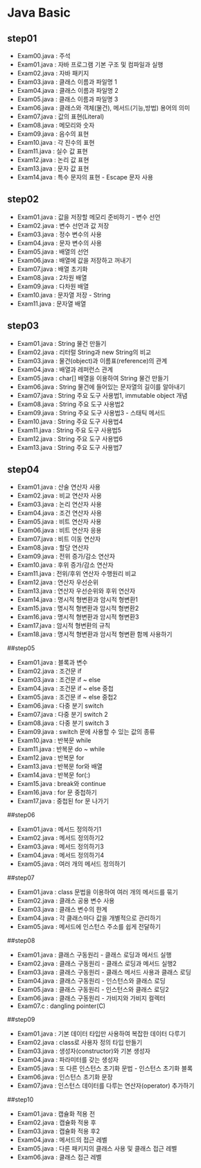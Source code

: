 # Java Basic
## step01
- Exam00.java : 주석
- Exam01.java : 자바 프로그램 기본 구조 및 컴파일과 실행
- Exam02.java : 자바 패키지
- Exam03.java : 클래스 이름과 파일명 1
- Exam04.java : 클래스 이름과 파일명 2
- Exam05.java : 클래스 이름과 파일명 3
- Exam06.java : 클래스와 객체(물건), 메서드(기능,방법) 용어의 의미
- Exam07.java : 값의 표현(Literal)
- Exam08.java : 메모리와 숫자
- Exam09.java : 음수의 표현
- Exam10.java : 각 진수의 표현
- Exam11.java : 실수 값 표현
- Exam12.java : 논리 값 표현
- Exam13.java : 문자 값 표현
- Exam14.java : 특수 문자의 표현 - Escape 문자 사용

## step02
- Exam01.java : 값을 저장할 메모리 준비하기 - 변수 선언
- Exam02.java : 변수 선언과 값 저장
- Exam03.java : 정수 변수의 사용
- Exam04.java : 문자 변수의 사용
- Exam05.java : 배열의 선언
- Exam06.java : 배열에 값을 저장하고 꺼내기
- Exam07.java : 배열 초기화
- Exam08.java : 2차원 배열
- Exam09.java : 다차원 배열
- Exam10.java : 문자열 저장 - String
- Exam11.java : 문자열 배열

## step03
- Exam01.java : String 물건 만들기
- Exam02.java : 리터럴 String과 new String의 비교
- Exam03.java : 물건(object)과 이름표(reference)의 관계
- Exam04.java : 배열과 레퍼런스 관계
- Exam05.java : char[] 배열을 이용하여 String 물건 만들기
- Exam06.java : String 물건에 들어있는 문자열의 길이를 알아내기
- Exam07.java : String 주요 도구 사용법1, immutable object 개념
- Exam08.java : String 주요 도구 사용법2
- Exam09.java : String 주요 도구 사용법3 - 스태틱 메서드
- Exam10.java : String 주요 도구 사용법4
- Exam11.java : String 주요 도구 사용법5
- Exam12.java : String 주요 도구 사용법6
- Exam13.java : String 주요 도구 사용법7

## step04
- Exam01.java : 산술 연산자 사용
- Exam02.java : 비교 연산자 사용
- Exam03.java : 논리 연산자 사용
- Exam04.java : 조건 연산자 사용
- Exam05.java : 비트 연산자 사용
- Exam06.java : 비트 연산자 응용
- Exam07.java : 비트 이동 연산자
- Exam08.java : 할당 연산자
- Exam09.java : 전위 증가/감소 연산자
- Exam10.java : 후위 증가/감소 연산자
- Exam11.java : 전위/후위 연산자 수행원리 비교
- Exam12.java : 연산자 우선순위
- Exam13.java : 연산자 우선순위와 후위 연산자
- Exam14.java : 명시적 형변환과 암시적 형변환1
- Exam15.java : 명시적 형변환과 암시적 형변환2
- Exam16.java : 명시적 형변환과 암시적 형변환3
- Exam17.java : 암시적 형변환의 규칙
- Exam18.java : 명시적 형변환과 암시적 형변환 함께 사용하기

##step05
- Exam01.java : 블록과 변수
- Exam02.java : 조건문 if
- Exam03.java : 조건문 if ~ else
- Exam04.java : 조건문 if ~ else 중첩
- Exam05.java : 조건문 if ~ else 중첩2
- Exam06.java : 다중 분기 switch
- Exam07.java : 다중 분기 switch 2
- Exam08.java : 다중 분기 switch 3
- Exam09.java : switch 문에 사용할 수 있는 값의 종류
- Exam10.java : 반복문 while
- Exam11.java : 반복문 do ~ while
- Exam12.java : 반복문 for
- Exam13.java : 반복문 for와 배열
- Exam14.java : 반복문 for(:)
- Exam15.java : break와 continue
- Exam16.java : for 문 중첩하기
- Exam17.java : 중첩된 for 문 나가기 

##step06
- Exam01.java : 메서드 정의하기1
- Exam02.java : 메서드 정의하기2
- Exam03.java : 메서드 정의하기3
- Exam04.java : 메서드 정의하기4
- Exam05.java : 여러 개의 메서드 정의하기

##step07
- Exam01.java : class 문법을 이용하여 여러 개의 메서드를 묶기
- Exam02.java : 클래스 공용 변수 사용
- Exam03.java : 클래스 변수의 한계
- Exam04.java : 각 클래스마다 값을 개별적으로 관리하기
- Exam05.java : 메서드에 인스턴스 주소를 쉽게 전달하기

##step08
- Exam01.java : 클래스 구동원리 - 클래스 로딩과 메서드 실행
- Exam02.java : 클래스 구동원리 - 클래스 로딩과 메서드 실행2
- Exam03.java : 클래스 구동원리 - 클래스 메서드 사용과 클래스 로딩
- Exam04.java : 클래스 구동원리 - 인스턴스와 클래스 로딩
- Exam05.java : 클래스 구동원리 - 인스턴스와 클래스 로딩2
- Exam06.java : 클래스 구동원리 - 가비지와 가비지 컬렉터
- Exam07.c : dangling pointer(C)

##step09
- Exam01.java : 기본 데이터 타입만 사용하여 복잡한 데이터 다루기
- Exam02.java : class로 사용자 정의 타입 만들기
- Exam03.java : 생성자(constructor)와 기본 생성자
- Exam04.java : 파라미터를 갖는 생성자
- Exam05.java : 또 다른 인스턴스 초기화 문법 - 인스턴스 초기화 블록
- Exam06.java : 인스턴스 초기화 문장
- Exam07.java : 인스턴스 데이터를 다루는 연산자(operator) 추가하기

##step10
- Exam01.java : 캡슐화 적용 전
- Exam02.java : 캡슐화 적용 후
- Exam03.java : 캡슐화 적용 후2
- Exam04.java : 메서드의 접근 레벨
- Exam05.java : 다른 패키지의 클래스 사용 및 클래스 접근 레벨
- Exam06.java : 클래스 접근 레벨
